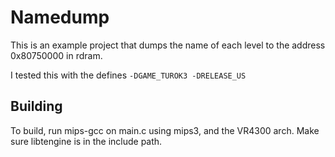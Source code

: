 # Namedump
This is an example project that dumps the name of each level to the address 0x80750000 in rdram.

I tested this with the defines `-DGAME_TUROK3 -DRELEASE_US`

## Building
To build, run mips-gcc on main.c using mips3, and the VR4300 arch. Make sure libtengine is in the include path.

